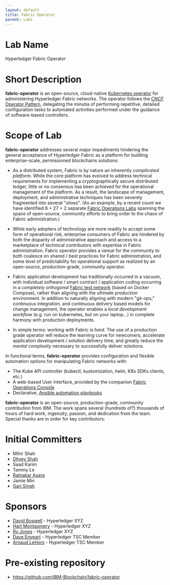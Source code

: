 ```yaml
---
layout: default
title: Fabric Operator
parent: Labs
---
```

# Lab Name
Hyperledger Fabric Operator

# Short Description
**fabric-operator** is an open-source, cloud-native [Kubernetes operator](https://kubernetes.io/docs/concepts/extend-kubernetes/operator/)
for administering Hyperledger Fabric networks.  The operator follows the [CNCF Operator Pattern](https://github.com/cncf/tag-app-delivery/blob/main/operator-wg/whitepaper/Operator-WhitePaper_v1-0.md),
delegating the minutia of performing repetitive, detailed configuration tasks to automated activities performed under
the guidance of software-based controllers.

# Scope of Lab
**fabric-operator** addresses several major impediments hindering the general acceptance of Hyperledger Fabric as a
platform for building enterprise-scale, permissioned blockchains solutions:

- As a distributed system, Fabric is by nature an inherently _complicated platform._  While the core platform has 
  evolved to address technical requirements for implementing a cryptographically secure distributed ledger,
  little or no consensus has been achieved for the operational management of the platform.  As a result, the 
  landscape of management, deployment, and administrative techniques has been severely fragmented into several
  "siloes".  (As an example, by a recent count we have identified 6 + 27 + 2 separate [Fabric Operations Labs](https://wiki.hyperledger.org/display/CA/Fabric+Operations+Labs)
  spanning the space of open-source, community efforts to bring order to the chaos of Fabric administration.)


- While early adopters of technology are more readily to accept some form of operational risk, enterprise consumers
  of Fabric are hindered by both the disparity of administrative approach and access to a marketplace of technical
  contributors with expertise in Fabric administration.  Fabric operator provides a venue for the community to both 
  coalesce on shared / best practices for Fabric administration, and some level of predictability for operational 
  support as realized by an open-source, production-grade, community operator.


- Fabric application development has traditionally occurred in a vacuum, with individual software / smart contract / 
  application coding occurring in a _completely orthogonal_ [Fabric test network](https://hyperledger-fabric.readthedocs.io/en/latest/test_network.html)
  (based on Docker Compose), rather than aligning with the ultimate production environment.  In addition to naturally
  aligning with modern "git-ops," continuous integration, and continuous delivery based models for change management,
  the operator enables a _local development workflow_ (e.g. run on kubernetes, but on your laptop...) in complete 
  harmony with production deployments.


- In simple terms: working with Fabric is _hard._  The use of a production grade operator will reduce the learning 
  curve for newcomers, accelerate application development / solution delivery time, and greatly reduce the 
  _mental complexity_ necessary to successfully deliver solutions.  

  
In functional terms, **fabric-operator** provides configuration and flexible automation options for manipulating
Fabric networks with: 

- The Kube API controller (kubectl, kustomization, helm, K8s SDKs clients, etc.)
- A web-based User interface, provided by the companion [Fabric Operations Console](https://github.com/hyperledger-labs/fabric-operations-console)
- Declarative, [Ansible automation playbooks](https://github.com/IBM-Blockchain/ansible-collection) 


**fabric-operator** is an open-source, production-grade, community contribution from IBM.  The work spans several
(hundreds of?) thousands of hours of hard work, ingenuity, passion, and dedication from the team.  Special thanks
are in order for key contributors:


# Initial Committers

- Mihir Shah
- [Dhyey Shah](https://github.com/dhyey20)
- Saad Karim
- Tammy Le
- [Ratnakar Asara](https://github.com/asararatnakar)
- Jamie Min
- [Gari Singh](https://www.linkedin.com/in/garisingh/)


# Sponsors

- [David Boswell](https://github.com/todo) - Hyperledger XYZ
- [Hart Montgomery](https://github.com/todo) - Hyperledger XYZ 
- [Ry Jones](https://github.com/todo) - Hyperledger XYZ
- [Dave Enyeart](https://github.com/denyeart)  - Hyperledger TSC Member
- [Arnaud LeHors](https://github.com/lehors)  - Hyperledger TSC Member


# Pre-existing repository

- https://github.com/IBM-Blockchain/fabric-operator
